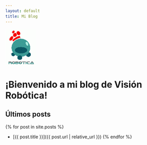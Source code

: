 ```yaml
---
layout: default
title: Mi Blog
---
```


![Visión Robótica](logorobotica.png)

# ¡Bienvenido a mi blog de Visión Robótica!

## Últimos posts
{% for post in site.posts %}
- [{{ post.title }}]({{ post.url | relative_url }})
{% endfor %}
